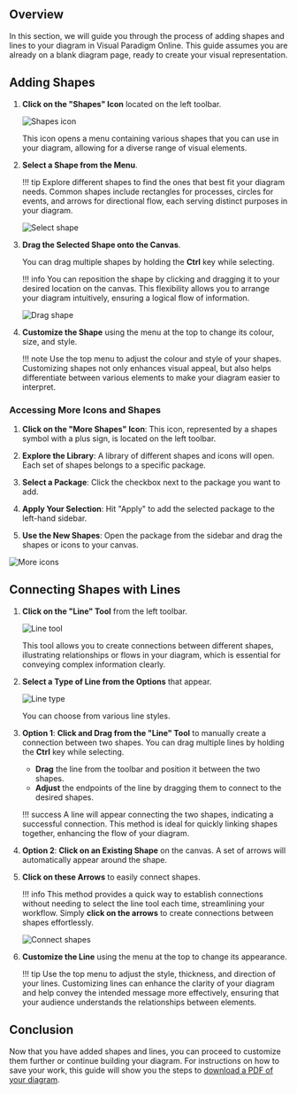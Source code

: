 ## Overview

In this section, we will guide you through the process of adding shapes and lines to your diagram in Visual Paradigm Online. This guide assumes you are already on a blank diagram page, ready to create your visual representation.

## Adding Shapes

1. **Click on the "Shapes" Icon** located on the left toolbar.

    ![Shapes icon](./images/shapes-icon.png)

    This icon opens a menu containing various shapes that you can use in your diagram, allowing for a diverse range of visual elements.

2. **Select a Shape from the Menu**.

    !!! tip
        Explore different shapes to find the ones that best fit your diagram needs. Common shapes include rectangles for processes, circles for events, and arrows for directional flow, each serving distinct purposes in your diagram.

    ![Select shape](./images/select-shape.png)

3. **Drag the Selected Shape onto the Canvas**. 

    You can drag multiple shapes by holding the **Ctrl** key while selecting.

    !!! info
        You can reposition the shape by clicking and dragging it to your desired location on the canvas. This flexibility allows you to arrange your diagram intuitively, ensuring a logical flow of information.

    ![Drag shape](./images/drag-shape.gif)

4. **Customize the Shape** using the menu at the top to change its colour, size, and style.

    !!! note
        Use the top menu to adjust the colour and style of your shapes. Customizing shapes not only enhances visual appeal, but also helps differentiate between various elements to make your diagram easier to interpret.

### Accessing More Icons and Shapes

1. **Click on the "More Shapes" Icon**: This icon, represented by a shapes symbol with a plus sign, is located on the left toolbar.

2. **Explore the Library**: A library of different shapes and icons will open. Each set of shapes belongs to a specific package.

3. **Select a Package**: Click the checkbox next to the package you want to add.

4. **Apply Your Selection**: Hit "Apply" to add the selected package to the left-hand sidebar.

5. **Use the New Shapes**: Open the package from the sidebar and drag the shapes or icons to your canvas.

![More icons](./images/more-icon.gif)

## Connecting Shapes with Lines

1. **Click on the "Line" Tool** from the left toolbar.

    ![Line tool](./images/line-tool.png)

    This tool allows you to create connections between different shapes, illustrating relationships or flows in your diagram, which is essential for conveying complex information clearly.

2. **Select a Type of Line from the Options** that appear.

   ![Line type](./images/line-type.png)

   You can choose from various line styles.

3. **Option 1**: **Click and Drag from the "Line" Tool** to manually create a connection between two shapes. You can drag multiple lines by holding the **Ctrl** key while selecting.

   - **Drag** the line from the toolbar and position it between the two shapes.
   - **Adjust** the endpoints of the line by dragging them to connect to the desired shapes.

    !!! success
        A line will appear connecting the two shapes, indicating a successful connection. This method is ideal for quickly linking shapes together, enhancing the flow of your diagram.

4. **Option 2**: **Click on an Existing Shape** on the canvas. A set of arrows will automatically appear around the shape.

5. **Click on these Arrows** to easily connect shapes.

    !!! info
        This method provides a quick way to establish connections without needing to select the line tool each time, streamlining your workflow. Simply **click on the arrows** to create connections between shapes effortlessly.

    ![Connect shapes](./images/connect-shapes.gif)

6. **Customize the Line** using the menu at the top to change its appearance.

    !!! tip
        Use the top menu to adjust the style, thickness, and direction of your lines. Customizing lines can enhance the clarity of your diagram and help convey the intended message more effectively, ensuring that your audience understands the relationships between elements.

## Conclusion

Now that you have added shapes and lines, you can proceed to customize them further or continue building your diagram. For instructions on how to save your work, this guide will show you the steps to [download a PDF of your diagram](https://vik061.github.io/Visual-Paradigm-User-Documentation/Downloading_PDF_of_diagram/).
